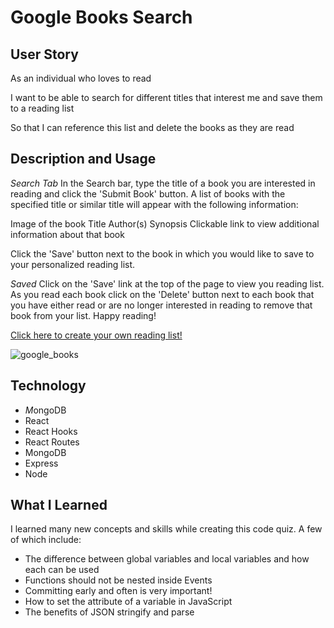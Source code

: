 # Google Books Search
## User Story
As an individual who loves to read

I want to be able to search for different titles that interest me and save them to a reading list

So that I can reference this list and delete the books as they are read 

## Description and Usage
*Search Tab*
In the Search bar, type the title of a book you are interested in reading and click the 'Submit Book' button. A list of books with the specified title or similar title will appear with the following information:


Image of the book
Title
Author(s)
Synopsis
Clickable link to view additional information about that book

Click the 'Save' button next to the book in which you would like to save to your personalized reading list.


*Saved*
Click on the 'Save' link at the top of the page to view you reading list. As you read each book click on the 'Delete' button next to each book that you have either read or are no longer interested in reading to remove that book from your list. Happy reading!


[Click here to create your own reading list!](https://ashleyw27.github.io/code_quiz/)

![google_books](assets/images/code-quiz.png)

## Technology
* *M*ongoDB
* React
* React Hooks
* React Routes
* MongoDB
* Express
* Node
  
## What I Learned
I learned many new concepts and skills while creating this code quiz. A few of which include:
* The difference between global variables and local variables and how each can be used
* Functions should not be nested inside Events
* Committing early and often is very important!
* How to set the attribute of a variable in JavaScript
* The benefits of JSON stringify and parse
